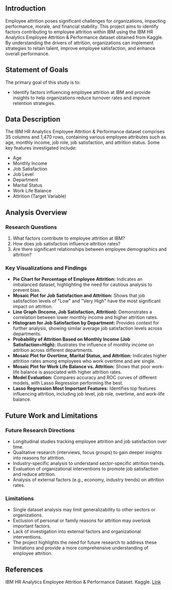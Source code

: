 ## Introduction

Employee attrition poses significant challenges for organizations, impacting performance, morale, and financial stability. This project aims to identify factors contributing to employee attrition within IBM using the IBM HR Analytics Employee Attrition & Performance dataset obtained from Kaggle. By understanding the drivers of attrition, organizations can implement strategies to retain talent, improve employee satisfaction, and enhance overall performance.

## Statement of Goals

The primary goal of this study is to:
- Identify factors influencing employee attrition at IBM and provide insights to help organizations reduce turnover rates and improve retention strategies.

## Data Description

The IBM HR Analytics Employee Attrition & Performance dataset comprises 35 columns and 1,470 rows, containing various employee attributes such as age, monthly income, job role, job satisfaction, and attrition status. Some key features investigated include:
- Age
- Monthly Income
- Job Satisfaction
- Job Level
- Department
- Marital Status
- Work Life Balance
- Attrition (Target Variable)

## Analysis Overview

### Research Questions
1. What factors contribute to employee attrition at IBM?
2. How does job satisfaction influence attrition rates?
3. Are there significant relationships between employee demographics and attrition?

### Key Visualizations and Findings
- **Pie Chart for Percentage of Employee Attrition:** Indicates an imbalanced dataset, highlighting the need for cautious analysis to prevent bias.
- **Mosaic Plot for Job Satisfaction and Attrition:** Shows that job satisfaction levels of "Low" and "Very High" have the most significant impact on attrition.
- **Line Graph (Income, Job Satisfaction, Attrition):** Demonstrates a correlation between lower monthly income and higher attrition rates.
- **Histogram for Job Satisfaction by Department:** Provides context for further analysis, showing similar average job satisfaction levels across departments.
- **Probability of Attrition Based on Monthly Income (Job Satisfaction=High):** Illustrates the influence of monthly income on attrition across different departments.
- **Mosaic Plot for Overtime, Marital Status, and Attrition:** Indicates higher attrition rates among employees who work overtime and are single.
- **Mosaic Plot for Work Life Balance vs. Attrition:** Shows that poor work-life balance is associated with higher attrition rates.
- **Model Evaluation:** Compares accuracy and ROC curves of different models, with Lasso Regression performing the best.
- **Lasso Regression Most Important Features:** Identifies top features influencing attrition, including job level, job role, overtime, and work-life balance.

## Future Work and Limitations

### Future Research Directions
- Longitudinal studies tracking employee attrition and job satisfaction over time.
- Qualitative research (interviews, focus groups) to gain deeper insights into reasons for attrition.
- Industry-specific analysis to understand sector-specific attrition trends.
- Evaluation of organizational interventions to promote job satisfaction and reduce attrition.
- Analysis of external factors (e.g., economy, industry trends) on attrition rates.

### Limitations
- Single dataset analysis may limit generalizability to other sectors or organizations.
- Exclusion of personal or family reasons for attrition may overlook important factors.
- Lack of investigation into external factors and organizational interventions.
- The project highlights the need for future research to address these limitations and provide a more comprehensive understanding of employee attrition.

## References

IBM HR Analytics Employee Attrition & Performance Dataset. Kaggle. [Link](https://www.kaggle.com/datasets/pavansubhasht/ibm-hr-analytics-attrition-dataset)


